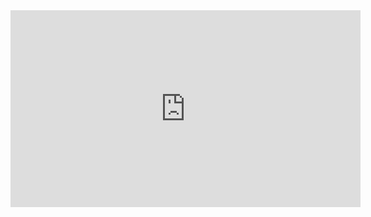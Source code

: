 <iframe width="560" height="315" src="https://www.youtube.com/embed/fegxQcv3b-g" frameborder="0" allowfullscreen></iframe>
